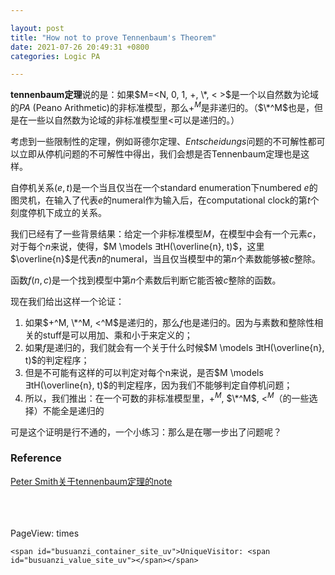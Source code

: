 ```yaml
---

layout: post
title: "How not to prove Tennenbaum's Theorem"
date: 2021-07-26 20:49:31 +0800
categories: Logic PA

---
```


<head>
     <script src="//cdn1.lncld.net/static/js/3.0.4/av-min.js"></script>
    <script src='//unpkg.com/valine/dist/Valine.min.js'></script>
    <script src="https://cdn.mathjax.org/mathjax/latest/MathJax.js?config=TeX-AMS-MML_HTMLorMML" type="text/javascript"></script>
    <script type="text/x-mathjax-config">
        MathJax.Hub.Config({
            tex2jax: {
            skipTags: ['script', 'noscript', 'style', 'textarea', 'pre'],
            inlineMath: [['$','$']]
            }
        });
    </script>
</head>

**tennenbaum定理**说的是：如果$M=<N, 0, 1, +, \*, < >$是一个以自然数为论域的$PA$ (Peano Arithmetic)的非标准模型，那么$+^M$是非递归的。（$\*^M$也是，但是在一些以自然数为论域的非标准模型里$<$可以是递归的。）

考虑到一些限制性的定理，例如哥德尔定理、*Entscheidungs*问题的不可解性都可以立即从停机问题的不可解性中得出，我们会想是否Tennenbaum定理也是这样。

自停机关系$(e, t)$是一个当且仅当在一个standard enumeration下numbered $e$的图灵机，在输入了代表$e$的numeral作为输入后，在computational clock的第$t$个刻度停机下成立的关系。

我们已经有了一些背景结果：给定一个非标准模型$M$，在模型中会有一个元素$c$，对于每个$n$来说，使得，$M \models ∃tH(\overline{n}, t)$，这里$\overline{n}$是代表$n$的numeral，当且仅当模型中的第$n$个素数能够被$c$整除。

函数$f(n, c)$是一个找到模型中第$n$个素数后判断它能否被$c$整除的函数。

现在我们给出这样一个论证：

1. 如果$+^M, \*^M, <^M$是递归的，那么$f$也是递归的。因为与素数和整除性相关的stuff是可以用加、乘和小于来定义的；
2. 如果$f$是递归的，我们就会有一个关于什么时候$M \models ∃tH(\overline{n}, t)$的判定程序；
3. 但是不可能有这样的可以判定对每个n来说，是否$M \models ∃tH(\overline{n}, t)$的判定程序，因为我们不能够判定自停机问题；
4. 所以，我们推出：在一个可数的非标准模型里，$+^M$, $\*^M$, $<^M$（的一些选择）不能全是递归的

可是这个证明是行不通的，一个小练习：那么是在哪一步出了问题呢？

### Reference

[Peter Smith关于tennenbaum定理的note](https://logicmatters.net/resources/pdfs/tennenbaum_new.pdf)



<br/>

<br/>

<br/>



<body>  
    <script async src="//busuanzi.ibruce.info/busuanzi/2.3/busuanzi.pure.mini.js"></script>
<span id="busuanzi_container_site_pv">PageView: <span id="busuanzi_value_site_pv"></span> times</span>
    
    <span id="busuanzi_container_site_uv">UniqueVisitor: <span id="busuanzi_value_site_uv"></span></span>
    
  <div id="vcomments"></div>
    <script>
        new Valine({
            el: '#vcomments',
            appId: 'Rl0XrPgpK2Dfhp1ffLTvcrsD-gzGzoHsz',
            appKey: '6fXawARU0PuxwAYgRUP9gPMl'
        })
    </script>
</body>

